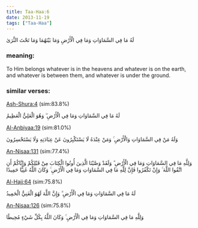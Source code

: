 ```yaml
---
title: Taa-Haa:6
date: 2013-11-19
tags: ["Taa-Haa"]
---
```

لَهُ مَا فِي السَّمَاوَاتِ وَمَا فِي الْأَرْضِ وَمَا بَيْنَهُمَا وَمَا تَحْتَ الثَّرَىٰ
### meaning: 
To Him belongs whatever is in the heavens and whatever is on the earth, and whatever is between them, and whatever is under the ground.
### similar verses: 

[Ash-Shura:4](/42/4) (sim:83.8%)

لَهُ مَا فِي السَّمَاوَاتِ وَمَا فِي الْأَرْضِ ۖ وَهُوَ الْعَلِيُّ الْعَظِيمُ

[Al-Anbiyaa:19](/21/19) (sim:81.0%)

وَلَهُ مَنْ فِي السَّمَاوَاتِ وَالْأَرْضِ ۚ وَمَنْ عِنْدَهُ لَا يَسْتَكْبِرُونَ عَنْ عِبَادَتِهِ وَلَا يَسْتَحْسِرُونَ

[An-Nisaa:131](/4/131) (sim:77.4%)

وَلِلَّهِ مَا فِي السَّمَاوَاتِ وَمَا فِي الْأَرْضِ ۗ وَلَقَدْ وَصَّيْنَا الَّذِينَ أُوتُوا الْكِتَابَ مِنْ قَبْلِكُمْ وَإِيَّاكُمْ أَنِ اتَّقُوا اللَّهَ ۚ وَإِنْ تَكْفُرُوا فَإِنَّ لِلَّهِ مَا فِي السَّمَاوَاتِ وَمَا فِي الْأَرْضِ ۚ وَكَانَ اللَّهُ غَنِيًّا حَمِيدًا

[Al-Hajj:64](/22/64) (sim:75.8%)

لَهُ مَا فِي السَّمَاوَاتِ وَمَا فِي الْأَرْضِ ۗ وَإِنَّ اللَّهَ لَهُوَ الْغَنِيُّ الْحَمِيدُ

[An-Nisaa:126](/4/126) (sim:75.8%)

وَلِلَّهِ مَا فِي السَّمَاوَاتِ وَمَا فِي الْأَرْضِ ۚ وَكَانَ اللَّهُ بِكُلِّ شَيْءٍ مُحِيطًا
